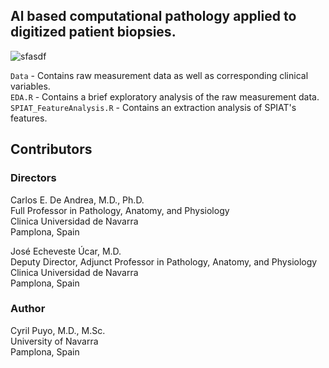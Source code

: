 ## **Al based computational pathology applied to digitized patient biopsies.**  

<img src="https://i.ibb.co/1fjZw61/sfasdf.jpg" alt="sfasdf" border="0">

`Data` - Contains raw measurement data as well as corresponding clinical variables.  
`EDA.R` - Contains a brief exploratory analysis of the raw measurement data.  
`SPIAT_FeatureAnalysis.R` - Contains an extraction analysis of SPIAT's features.

## **Contributors**

### **Directors**
Carlos E. De Andrea, M.D., Ph.D.    
Full Professor in Pathology, Anatomy, and Physiology   
Clinica Universidad de Navarra  
Pamplona, Spain  

José Echeveste Úcar, M.D.  
Deputy Director, Adjunct Professor in Pathology, Anatomy, and Physiology  
Clinica Universidad de Navarra  
Pamplona, Spain  

### **Author**
Cyril Puyo, M.D., M.Sc.  
University of Navarra  
Pamplona, Spain  
